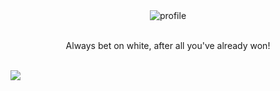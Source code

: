 <div align="center">
 <img src="https://raw.githubusercontent.com/sebastianjnuwu/sebastianjnuwu/d864300df6e07477d3912a155433711750bf6bee/imagens/dazai.png" alt="profile"/>
</div>
<br>
 <p align="center">
 <smail>Always bet on white, after all you've already won!</smail>
 </p>
<br>
<img src="https://github-readme-stats.vercel.app/api?username=sebastianjnuwu&bg_color=161B21&theme=tokyonight&hide_border=true&hide_title=true&count_private=true&border_color=fff&show_icons=true" />

<!-- 

esqueleto: https://docs.google.com/document/d/1tZI1-cWv9wPzWj8Oh_xidZPET7o_U8QQurbPE1FimxU/edit?usp=drivesdk

Rede social: http://4usoivrpy52lmc4mgn2h34cmfiltslesthr56yttv2pxudd3dapqciyd.onion/hisparefugio/

Mapa da deep web: http://s4k4ceiapwwgcm3mkb6e4diqecpo7kvdnfr5gg7sph7jjppqkvwwqtyd.onion/

Mercado anônimo: http://incognizudojrh3z47tfudcqkuwayp6aeeiufjkccgvvt4jrjcbq3gyd.onion/

Wiki: http://zqktlwiuavvvqqt4ybvgvi7tyo4hjl5xgfuvpdf6otjiycgwqbym2qad.onion/wiki/index.php/Main_Page

Book:
http://nv3x2jozywh63fkohn5mwp2d73vasusjixn3im3ueof52fmbjsigw6ad.onion/

Cartão de crédito:
http://s57divisqlcjtsyutxjz2ww77vlbwpxgodtijcsrgsuts4js5hnxkhqd.onion/

-->
